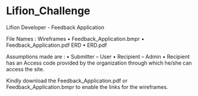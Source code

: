 # Lifion_Challenge
Lifion Developer - Feedback Application

File Names :
Wireframes
  •	Feedback_Application.bmpr
  •	Feedback_Application.pdf
ERD
  •	ERD.pdf

Assumptions made are :
    •	Submitter – User
    •	Recipient – Admin
    •	Recipient has an Access code provided by the organization through which he/she can access the site.

Kindly download the Feedback_Application.pdf or Feedback_Application.bmpr to enable the links for the wireframes.

